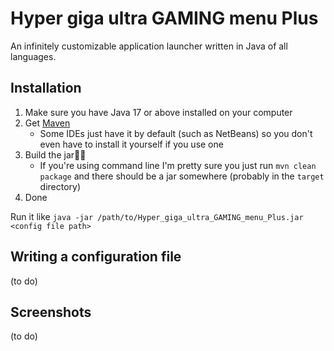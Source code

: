# Hyper giga ultra GAMING menu Plus

An infinitely customizable application launcher written in Java of all languages.

## Installation

1. Make sure you have Java 17 or above installed on your computer
1. Get [Maven](https://maven.apache.org/)
   * Some IDEs just have it by default (such as NetBeans) so you don't even have to install it yourself if you use one
1. Build the jar🫙🫙
   * If you're using command line I'm pretty sure you just run `mvn clean package` and there should be a jar somewhere (probably in the `target` directory)
1. Done

Run it like `java -jar /path/to/Hyper_giga_ultra_GAMING_menu_Plus.jar <config file path>`

## Writing a configuration file

(to do)

## Screenshots

(to do)

<!--
this section probably redundant
## Project structure

The base package is `hyper.giga.ultra.gaming.menu.plus`.

* `hyper.giga.ultra.gaming.menu.plus.cool` contains reusable components, such as backgrounds and text controls.
* `hyper.giga.ultra.gaming.menu.plus.menuitem` contains menu items and related things.
-->
